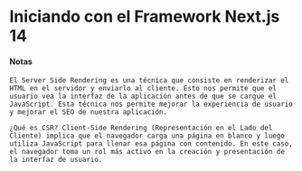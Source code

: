 # Iniciando con el Framework Next.js 14

#### Notas

    El Server Side Rendering es una técnica que consiste en renderizar el HTML en el servidor y enviarlo al cliente. Esto nos permite que el usuario vea la interfaz de la aplicación antes de que se cargue el JavaScript. Esta técnica nos permite mejorar la experiencia de usuario y mejorar el SEO de nuestra aplicación.

    ¿Qué es CSR? Client-Side Rendering (Representación en el Lado del Cliente) implica que el navegador carga una página en blanco y luego utiliza JavaScript para llenar esa página con contenido. En este caso, el navegador toma un rol más activo en la creación y presentación de la interfaz de usuario.
